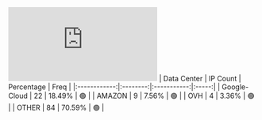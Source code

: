 ![Diagramm](https://github.com/obajay/StateSync-snapshots/blob/main/Projects/BandProtocol/1/README.md)
| Data Center | IP Count | Percentage | Freq |
|:------------:|:--------:|:-----------:|:-----:|
| Google-Cloud | 22 | 18.49% | 🟢 |
| AMAZON | 9 | 7.56% | 🟢 |
| OVH | 4 | 3.36% | 🟢 |
| OTHER | 84 | 70.59% | 🟢 |